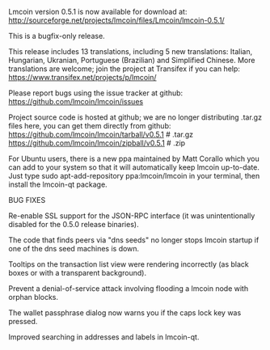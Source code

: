 Lmcoin version 0.5.1 is now available for download at:
http://sourceforge.net/projects/lmcoin/files/Lmcoin/lmcoin-0.5.1/

This is a bugfix-only release.

This release includes 13 translations, including 5 new translations:
Italian, Hungarian, Ukranian, Portuguese (Brazilian) and Simplified Chinese.
More translations are welcome; join the project at Transifex if you can help:
https://www.transifex.net/projects/p/lmcoin/

Please report bugs using the issue tracker at github:
https://github.com/lmcoin/lmcoin/issues

Project source code is hosted at github; we are no longer
distributing .tar.gz files here, you can get them
directly from github:
https://github.com/lmcoin/lmcoin/tarball/v0.5.1  # .tar.gz
https://github.com/lmcoin/lmcoin/zipball/v0.5.1  # .zip

For Ubuntu users, there is a new ppa maintained by Matt Corallo which
you can add to your system so that it will automatically keep
lmcoin up-to-date.  Just type
sudo apt-add-repository ppa:lmcoin/lmcoin
in your terminal, then install the lmcoin-qt package.


BUG FIXES

Re-enable SSL support for the JSON-RPC interface (it was unintentionally
disabled for the 0.5.0 release binaries).

The code that finds peers via "dns seeds" no longer stops lmcoin startup
if one of the dns seed machines is down.

Tooltips on the transaction list view were rendering incorrectly (as black boxes
or with a transparent background).

Prevent a denial-of-service attack involving flooding a lmcoin node with
orphan blocks.

The wallet passphrase dialog now warns you if the caps lock key was pressed.

Improved searching in addresses and labels in lmcoin-qt.
